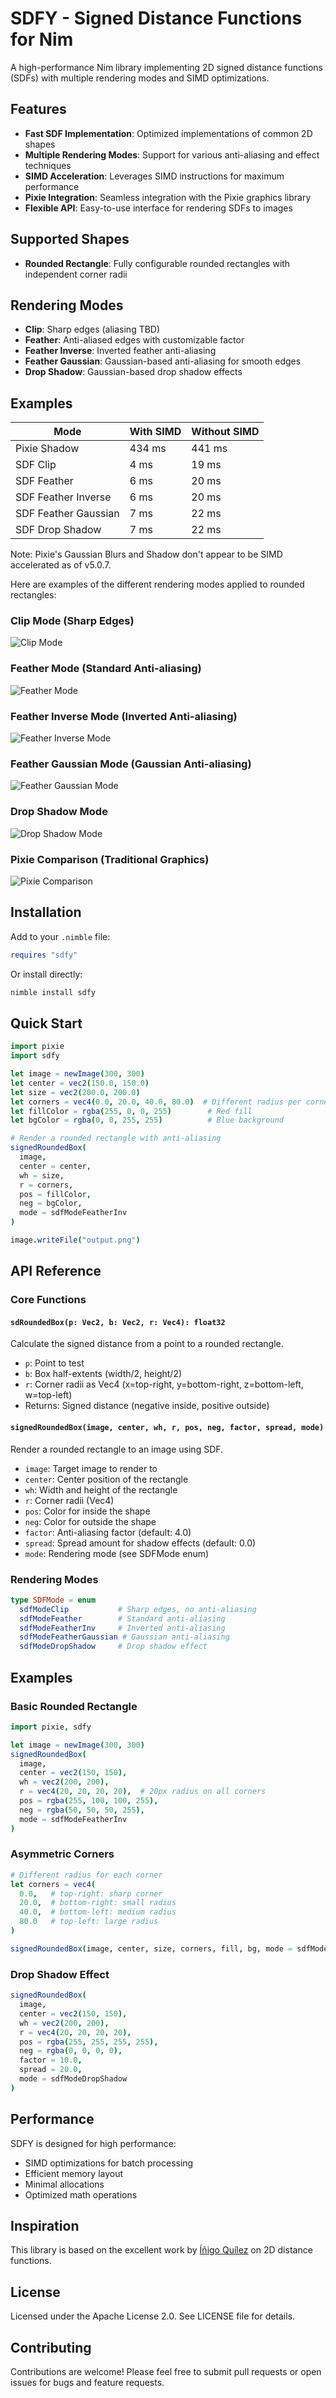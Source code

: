# SDFY - Signed Distance Functions for Nim

A high-performance Nim library implementing 2D signed distance functions (SDFs) with multiple rendering modes and SIMD optimizations.

## Features

- **Fast SDF Implementation**: Optimized implementations of common 2D shapes
- **Multiple Rendering Modes**: Support for various anti-aliasing and effect techniques
- **SIMD Acceleration**: Leverages SIMD instructions for maximum performance
- **Pixie Integration**: Seamless integration with the Pixie graphics library
- **Flexible API**: Easy-to-use interface for rendering SDFs to images

## Supported Shapes

- **Rounded Rectangle**: Fully configurable rounded rectangles with independent corner radii

## Rendering Modes

- **Clip**: Sharp edges (aliasing TBD)
- **Feather**: Anti-aliased edges with customizable factor
- **Feather Inverse**: Inverted feather anti-aliasing
- **Feather Gaussian**: Gaussian-based anti-aliasing for smooth edges  
- **Drop Shadow**: Gaussian-based drop shadow effects

## Examples

| Mode | With SIMD | Without SIMD |
|------|-----------|--------------|
| Pixie Shadow | 434 ms | 441 ms |
| SDF Clip | 4 ms | 19 ms |
| SDF Feather | 6 ms | 20 ms |
| SDF Feather Inverse | 6 ms | 20 ms |
| SDF Feather Gaussian | 7 ms | 22 ms |
| SDF Drop Shadow | 7 ms | 22 ms |

Note: Pixie's Gaussian Blurs and Shadow don't appear to be SIMD accelerated as of v5.0.7.

Here are examples of the different rendering modes applied to rounded rectangles:

### Clip Mode (Sharp Edges)
![Clip Mode](data/rounded_box_clip.png)

### Feather Mode (Standard Anti-aliasing)
![Feather Mode](data/rounded_box_feather.png)

### Feather Inverse Mode (Inverted Anti-aliasing)
![Feather Inverse Mode](data/rounded_box_feather_inv.png)

### Feather Gaussian Mode (Gaussian Anti-aliasing)
![Feather Gaussian Mode](data/rounded_box_feather_gaussian.png)

### Drop Shadow Mode
![Drop Shadow Mode](data/rounded_box_drop_shadow.png)

### Pixie Comparison (Traditional Graphics)
![Pixie Comparison](data/rounded_box_pixie.png)

## Installation

Add to your `.nimble` file:

```nim
requires "sdfy"
```

Or install directly:

```bash
nimble install sdfy
```

## Quick Start

```nim
import pixie
import sdfy

let image = newImage(300, 300)
let center = vec2(150.0, 150.0)
let size = vec2(200.0, 200.0)
let corners = vec4(0.0, 20.0, 40.0, 80.0)  # Different radius per corner
let fillColor = rgba(255, 0, 0, 255)        # Red fill
let bgColor = rgba(0, 0, 255, 255)          # Blue background

# Render a rounded rectangle with anti-aliasing
signedRoundedBox(
  image,
  center = center,
  wh = size,
  r = corners,
  pos = fillColor,
  neg = bgColor,
  mode = sdfModeFeatherInv
)

image.writeFile("output.png")
```

## API Reference

### Core Functions

#### `sdRoundedBox(p: Vec2, b: Vec2, r: Vec4): float32`

Calculate the signed distance from a point to a rounded rectangle.

- `p`: Point to test
- `b`: Box half-extents (width/2, height/2)  
- `r`: Corner radii as Vec4 (x=top-right, y=bottom-right, z=bottom-left, w=top-left)
- Returns: Signed distance (negative inside, positive outside)

#### `signedRoundedBox(image, center, wh, r, pos, neg, factor, spread, mode)`

Render a rounded rectangle to an image using SDF.

- `image`: Target image to render to
- `center`: Center position of the rectangle
- `wh`: Width and height of the rectangle
- `r`: Corner radii (Vec4)
- `pos`: Color for inside the shape
- `neg`: Color for outside the shape
- `factor`: Anti-aliasing factor (default: 4.0)
- `spread`: Spread amount for shadow effects (default: 0.0)
- `mode`: Rendering mode (see SDFMode enum)

### Rendering Modes

```nim
type SDFMode = enum
  sdfModeClip           # Sharp edges, no anti-aliasing
  sdfModeFeather        # Standard anti-aliasing
  sdfModeFeatherInv     # Inverted anti-aliasing  
  sdfModeFeatherGaussian # Gaussian anti-aliasing
  sdfModeDropShadow     # Drop shadow effect
```

## Examples

### Basic Rounded Rectangle

```nim
import pixie, sdfy

let image = newImage(300, 300)
signedRoundedBox(
  image,
  center = vec2(150, 150),
  wh = vec2(200, 200), 
  r = vec4(20, 20, 20, 20),  # 20px radius on all corners
  pos = rgba(255, 100, 100, 255),
  neg = rgba(50, 50, 50, 255),
  mode = sdfModeFeatherInv
)
```

### Asymmetric Corners

```nim
# Different radius for each corner
let corners = vec4(
  0.0,   # top-right: sharp corner
  20.0,  # bottom-right: small radius
  40.0,  # bottom-left: medium radius  
  80.0   # top-left: large radius
)

signedRoundedBox(image, center, size, corners, fill, bg, mode = sdfModeFeatherInv)
```

### Drop Shadow Effect

```nim
signedRoundedBox(
  image,
  center = vec2(150, 150),
  wh = vec2(200, 200),
  r = vec4(20, 20, 20, 20),
  pos = rgba(255, 255, 255, 255),
  neg = rgba(0, 0, 0, 0),
  factor = 10.0,
  spread = 20.0,
  mode = sdfModeDropShadow
)
```

## Performance

SDFY is designed for high performance:

- SIMD optimizations for batch processing
- Efficient memory layout
- Minimal allocations
- Optimized math operations

## Inspiration

This library is based on the excellent work by [Íñigo Quílez](https://iquilezles.org/articles/distfunctions2d/) on 2D distance functions.

## License

Licensed under the Apache License 2.0. See LICENSE file for details.

## Contributing

Contributions are welcome! Please feel free to submit pull requests or open issues for bugs and feature requests. 